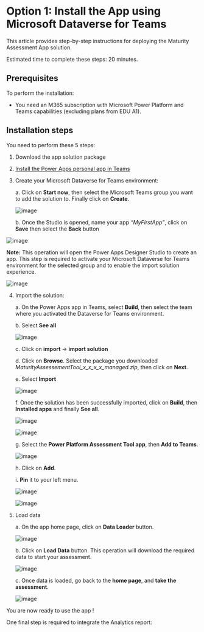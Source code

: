 # Option 1: Install the App using Microsoft Dataverse for Teams

This article provides step-by-step instructions for deploying the Maturity Assessment App solution.

Estimated time to complete these steps: 20 minutes.

## Prerequisites
To perform the installation:

 - You need an M365 subscription with Microsoft Power Platform and Teams
   capabilities (excluding plans from EDU A1).

## Installation steps
You need to perform these 5 steps: 
 1. Download the app solution package
 2. [Install the Power Apps personal app in Teams](https://docs.microsoft.com/en-us/powerapps/teams/install-personal-app)
 3. Create your Microsoft Dataverse for Teams environment:
 
    a.	Click on **Start now**, then select the Microsoft Teams group you want to add the solution to. Finally click on **Create**.
    
    ![image](https://user-images.githubusercontent.com/44406188/160390449-2dc88dc2-633c-4bb4-8485-28add757351b.png)
    
    b.	Once the Studio is opened, name your app *“MyFirstApp”*, click on **Save** then select the **Back** button

![image](https://user-images.githubusercontent.com/44406188/160390527-e753761f-116d-4a41-a700-bb67819816e7.png)

**Note:** This operation will open the Power Apps Designer Studio to create an app. This step is required to activate your Microsoft Dataverse for Teams environment for the selected group and to enable the import solution experience.

 ![image](https://user-images.githubusercontent.com/44406188/160390549-3cec8231-79a9-4f2a-8b4e-b48d1642dc68.png)


4.	Import the solution:

    a.	On the Power Apps app in Teams, select **Build**, then select the team where you activated the Dataverse for Teams environment.
    
    b.	Select **See all**

    ![image](https://user-images.githubusercontent.com/44406188/160390602-db194f60-82e5-4f1a-80e7-15580802f442.png)

    c.	Click on **import** -> **import solution**

    d.	Click on **Browse**. Select the package you downloaded *MaturityAssessementTool_x_x_x_x_managed.zip*, then click on **Next**.

    e.	Select **Import**
    
    ![image](https://user-images.githubusercontent.com/44406188/160390629-669de59c-1cda-4ea6-a321-b4043d8ac28a.png)

    f.	Once the solution has been successfully imported, click on **Build**, then **Installed apps** and finally **See all**.
    
    ![image](https://user-images.githubusercontent.com/44406188/160391237-f17f6fd0-559e-428e-8f18-14b9eda0f2a5.png)


    ![image](https://user-images.githubusercontent.com/44406188/160390690-81850e30-ef73-4026-adbd-1c20bc6db2bc.png)

    g.	Select the **Power Platform Assessment Tool app**, then **Add to Teams**.
    
    ![image](https://user-images.githubusercontent.com/44406188/160390800-3b9d8698-8cf4-4e5a-bc20-c2b2ee85eafb.png)
    
    h.	Click on **Add**.
    
    i.	**Pin** it to your left menu.

    ![image](https://user-images.githubusercontent.com/44406188/160390843-47a75145-8d2c-42ed-afa8-fe3999b04019.png)

    ![image](https://user-images.githubusercontent.com/44406188/160390900-05b0f423-b6d4-4d0c-8579-81aa0f0d8525.png)

 
5.	Load data

    a.	On the app home page, click on **Data Loader** button.
    
    ![image](https://user-images.githubusercontent.com/44406188/160390935-b78ae0f9-c099-4c83-bf29-8a123e5c2140.png)

    b.	Click on **Load Data** button. This operation will download the required data to start your assessment.
    
    ![image](https://user-images.githubusercontent.com/44406188/160390969-6efd5d19-194d-4a50-931e-f389060c7717.png)

    c.	Once data is loaded, go back to the **home page**, and **take the assessment**.
 
    ![image](https://user-images.githubusercontent.com/44406188/160390996-12d25233-479a-4065-8ca5-5d4a89c556c6.png)


You are now ready to use the app !

One final step is required to integrate the Analytics report: 
